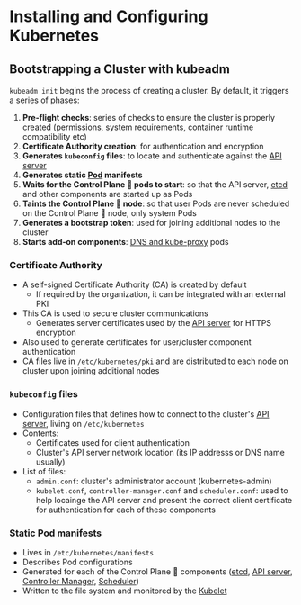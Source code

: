 # Installing and Configuring Kubernetes

## Bootstrapping a Cluster with kubeadm

`kubeadm init` begins the process of creating a cluster. By default, it triggers a series of phases:
1. **Pre-flight checks**: series of checks to ensure the cluster is properly created (permissions, system requirements, container runtime compatibility etc)
2. **Certificate Authority creation**: for authentication and encryption
3. **Generates `kubeconfig` files**: to locate and authenticate against the [API server](02kubernetesAPI.MD)
4. **Generates static [Pod](03APIObjectsPods.MD) manifests**
5. **Waits for the Control Plane 🧠 pods to start**: so that the API server, [etcd](07k8sClusterComponents.md#control-plane-node-components) and other components are started up as Pods
6. **Taints the Control Plane 🧠 node**: so that user Pods are never scheduled on the Control Plane 🧠 node, only system Pods
7. **Generates a bootstrap token**: used for joining additional nodes to the cluster
8. **Starts add-on components**: [DNS and kube-proxy](https://github.com/l12f3r/CKAstudy/blob/main/01exploringKubernetesArchitecture/07k8sClusterComponents.md#add-on-pods-%F0%9D%9F%AD-provide-special-services-to-the-cluster) pods

### Certificate Authority

- A self-signed Certificate Authority (CA) is created by default
  - If required by the organization, it can be integrated with an external PKI
- This CA is used to secure cluster communications
  - Generates server certificates used by the [API server](02kubernetesAPI.MD) for HTTPS encryption
- Also used to generate certificates for user/cluster component authentication
- CA files live in `/etc/kubernetes/pki` and are distributed to each node on cluster upon joining additional nodes

### `kubeconfig` files

- Configuration files that defines how to connect to the cluster's [API server](02kubernetesAPI.MD), living on `/etc/kubernetes`
- Contents:
  - Certificates used for client authentication
  - Cluster's API server network location (its IP addresss or DNS name usually)
- List of files:
  - `admin.conf`: cluster's administrator account (kubernetes-admin)
  - `kubelet.conf`, `controller-manager.conf` and `scheduler.conf`: used to help locainge the API server and present the correct client certificate for authentication for each of these components

### Static Pod manifests

- Lives in `/etc/kubernetes/manifests`
- Describes Pod configurations
- Generated for each of the Control Plane 🧠 components ([etcd](07k8sClusterComponents.md#control-plane-node-components), [API server](02kubernetesAPI.MD), [Controller Manager](07k8sClusterComponents.md#control-plane-node-components), [Scheduler](07k8sClusterComponents.md#control-plane-node-components))
- Written to the file system and monitored by the [Kubelet](07k8sClusterComponents.md#worker-node-components)